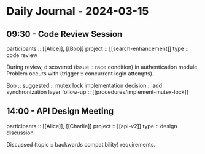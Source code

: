 # Daily Journal - 2024-03-15

## 09:30 - Code Review Session
participants :: [[Alice]], [[Bob]]
project :: [[search-enhancement]]
type :: code review

During review, discovered (issue :: race condition) in authentication module. 
Problem occurs with (trigger :: concurrent login attempts).

Bob :: suggested :: mutex lock implementation
decision :: add synchronization layer
follow-up :: [[procedures/implement-mutex-lock]]

## 14:00 - API Design Meeting  
participants :: [[Alice]], [[Charlie]]
project :: [[api-v2]]
type :: design discussion

Discussed (topic :: backwards compatibility) requirements.